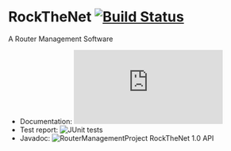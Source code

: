 # RockTheNet [![Build Status](http://ci.truh.in/buildStatus/icon?job=RockTheNet)](https://ci.truh.in/job/RockTheNet/)

A Router Management Software

* Documentation: 
  ![RockTheNet.pdf](http://ci.truh.in/job/RockTheNet/lastSuccessfulBuild/artifact/docs/_build/latex/RockTheNet.pdf)
* Test report: ![JUnit tests](http://ci.truh.in/job/RockTheNet/lastCompletedBuild/testReport/)
* Javadoc:
  ![RouterManagementProject RockTheNet 1.0 API](http://ci.truh.in/job/RockTheNet/javadoc/)
